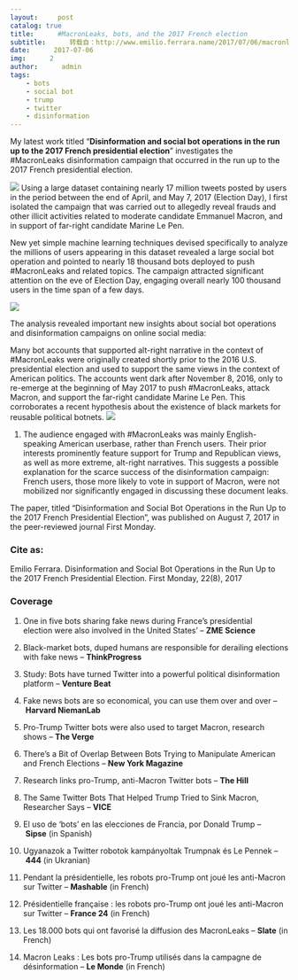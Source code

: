 ```yaml
---
layout:     post
catalog: true
title:      #MacronLeaks, bots, and the 2017 French election
subtitle:      转载自：http://www.emilio.ferrara.name/2017/07/06/macronleaks-bots-and-the-2017-french-election/
date:      2017-07-06
img:      2
author:      admin
tags:
    - bots
    - social bot
    - trump
    - twitter
    - disinformation
---
```


My latest work titled “**Disinformation and social bot operations in the run up to the 2017 French presidential election**” investigates the #MacronLeaks disinformation campaign that occurred in the run up to the 2017 French presidential election.

![](http://www.emilio.ferrara.name/wp-content/uploads/2017/07/timeline-300x97.png)
Using a large dataset containing nearly 17 million tweets posted by users in the period between the end of April, and May 7, 2017 (Election Day), I first isolated the campaign that was carried out to allegedly reveal frauds and other illicit activities related to moderate candidate Emmanuel Macron, and in support of far-right candidate Marine Le Pen.

New yet simple machine learning techniques devised specifically to analyze the millions of users appearing in this dataset revealed a large social bot operation and pointed to nearly 18 thousand bots deployed to push #MacronLeaks and related topics. The campaign attracted significant attention on the eve of Election Day, engaging overall nearly 100 thousand users in the time span of a few days.

![](http://www.emilio.ferrara.name/wp-content/uploads/2017/07/feature_corr_bots-300x263.png)


The analysis revealed important new insights about social bot operations and disinformation campaigns on online social media:

Many bot accounts that supported alt-right narrative in the context of #MacronLeaks were originally created shortly prior to the 2016 U.S. presidential election and used to support the same views in the context of American politics. The accounts went dark after November 8, 2016, only to re-emerge at the beginning of May 2017 to push #MacronLeaks, attack Macron, and support the far-right candidate Marine Le Pen. This corroborates a recent hypothesis about the existence of black markets for reusable political botnets. ![](http://www.emilio.ferrara.name/wp-content/uploads/2017/07/feature_dist_humans-300x181.png)

1. The audience engaged with #MacronLeaks was mainly English-speaking American userbase, rather than French users. Their prior interests prominently feature support for Trump and Republican views, as well as more extreme, alt-right narratives. This suggests a possible explanation for the scarce success of the disinformation campaign: French users, those more likely to vote in support of Macron, were not mobilized nor significantly engaged in discussing these document leaks.


The paper, titled “Disinformation and Social Bot Operations in the Run Up to the 2017 French Presidential Election”, was published on August 7, 2017 in the peer-reviewed journal First Monday.

### Cite as:

Emilio Ferrara. Disinformation and Social Bot Operations in the Run Up to the 2017 French Presidential Election. First Monday, 22(8), 2017

### Coverage

1. One in five bots sharing fake news during France’s presidential election were also involved in the United States’ – **ZME Science**

1. Black-market bots, duped humans are responsible for derailing elections with fake news – **ThinkProgress**

1. Study: Bots have turned Twitter into a powerful political disinformation platform – **Venture Beat**

1. Fake news bots are so economical, you can use them over and over – **Harvard NiemanLab**

1. Pro-Trump Twitter bots were also used to target Macron, research shows – **The Verge**

1. There’s a Bit of Overlap Between Bots Trying to Manipulate American and French Elections – **New York Magazine**

1. Research links pro-Trump, anti-Macron Twitter bots – **The Hill**

1. The Same Twitter Bots That Helped Trump Tried to Sink Macron, Researcher Says – **VICE**


1. El uso de ‘bots’ en las elecciones de Francia, por Donald Trump – **Sipse** (in Spanish)

1. Ugyanazok a Twitter robotok kampányoltak Trumpnak és Le Pennek – **444** (in Ukranian)

1. Pendant la présidentielle, les robots pro-Trump ont joué les anti-Macron sur Twitter – **Mashable** (in French)

1. Présidentielle française : les robots pro-Trump ont joué les anti-Macron sur Twitter – **France 24** (in French)

1. Les 18.000 bots qui ont favorisé la diffusion des MacronLeaks – **Slate** (in French)

1. Macron Leaks : Les bots pro-Trump utilisés dans la campagne de désinformation – **Le Monde** (in French)

